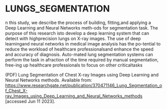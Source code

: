 # LUNGS_SEGMENTATION

n this study, we describe the process of building, fitting,and applying a Deep Learning and Neural Networks meth-ods for segmentation task. The purpose of this research isto develop a deep learning system that can detect with highprecision lungs on X-ray images. The use of deep learningand neural networks in medical image analysis has the po-tential to reduce the workload of healthcare professionalsand enhance the speed and accuracy of diagnosis. Auto-mated lung segmentation systems can perform the task in afraction of the time required by manual segmentation, free-ing up healthcare professionals to focus on other criticaltasks 

(PDF) Lung Segmentation of Chest X-ray Images using Deep Learning and Neural Networks methods. Available from: https://www.researchgate.net/publication/370471146_Lung_Segmentation_of_Chest_X-ray_Images_using_Deep_Learning_and_Neural_Networks_methods [accessed Jun 11 2023].
